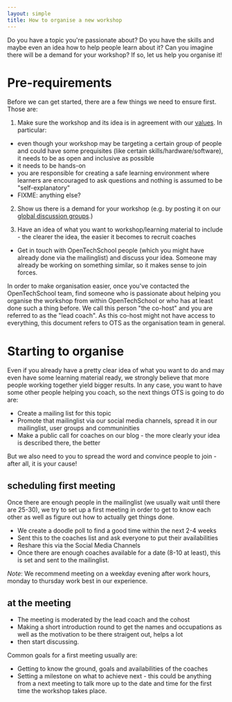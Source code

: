 ```yaml
---
layout: simple
title: How to organise a new workshop
---
```


Do you have a topic you're passionate about? Do you have the skills and maybe even an idea how to help people learn about it? Can you imagine there will be a demand for your workshop? If so, let us help you organise it!

# Pre-requirements
Before we can get started, there are a few things we need to ensure first. Those are:

 1. Make sure the workshop and its idea is in agreement with our [values](/values.html). In particular:
  * even though your workshop may be targeting a certain group of people and could have some prequisites (like certain skills/hardware/software), it needs to be as open and inclusive as possible
  * it needs to be hands-on
  * you are responsible for creating a safe learning environment where learners are encouraged to ask questions and nothing is assumed to be "self-explanatory"
  * FIXME: anything else?

 2. Show us there is a demand for your workshop (e.g. by posting it on our [global discussion groups](https://groups.google.com/a/opentechschool.org/forum/?fromgroups#!forum/discuss.global).)

 3. Have an idea of what you want to workshop/learning material to include - the clearer the idea, the easier it becomes to recruit coaches

 * Get in touch with OpenTechSchool people (which you might have already done via the mailinglist) and discuss your idea. Someone may already be working on something similar, so it makes sense to join forces.

In order to make organisation easier, once you've contacted the OpenTechSchool team, find someone who is passionate about helping you organise the workshop from within OpenTechSchool or who has at least done such a thing before. We call this person "the co-host" and you are referred to as the "lead coach". As this co-host might not have access to everything, this document refers to OTS as the organisation team in general.

# Starting to organise

Even if you already have a pretty clear idea of what you want to do and may even have some learning material ready, we strongly believe that more people working together yield bigger results. In any case, you want to have some other people helping you coach, so the next things OTS is going to do are:

 * Create a mailing list for this topic
 * Promote that mailinglist via our social media channels, spread it in our mailinglist, user groups and communinities
 * Make a public call for coaches on our blog - the more clearly your idea is described there, the better

But we also need to you to spread the word and convince people to join - after all, it is your cause!

## scheduling first meeting
Once there are enough people in the mailinglist (we usually wait until there are 25-30), we try to set up a first meeting in order to get to know each other as well as figure out how to actually get things done.

 * We create a doodle poll to find a good time within the next 2-4 weeks
 * Sent this to the coaches list and ask everyone to put their availabilities
 * Reshare this via the Social Media Channels
 * Once there are enough coaches available for a date (8-10 at least), this is set and sent to the mailinglist.

_Note_: We recommend meeting on a weekday evening after work hours, monday to thursday work best in our experience.

## at the meeting

 * The meeting is moderated by the lead coach and the cohost
 * Making a short introduction round to get the names and occupations as well as the motivation to be there straigent out, helps a lot
 * then start discussing.

Common goals for a first meeting usually are:
 * Getting to know the ground, goals and availabilities of the coaches
 * Setting a milestone on what to achieve next - this could be anything from a next meeting to talk more up to the date and time for the first time the workshop takes place.
